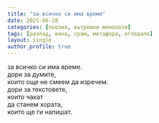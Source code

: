 ```yaml
---
title: "за всичко си има време"
date: 2025-06-28
categories: [поезия, вътрешни монолози]
tags: [разпад, вина, срам, метафора, огледало]
layout: single
author_profile: true
---
```


за всичко си има време.<br/>
дори за думите,<br/>
които още не смеем да изречем.<br/>
дори за текстовете,<br/>
които чакат<br/>
да станем хората,<br/>
които ще ги напишат.<br/>